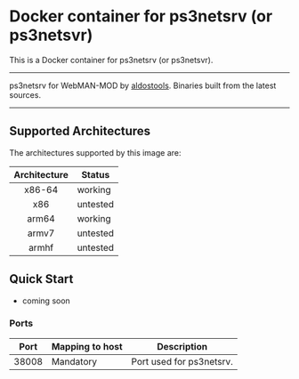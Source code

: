 # Docker container for ps3netsrv (or ps3netsvr)
This is a Docker container for ps3netsrv (or ps3netsvr).

---

ps3netsrv for WebMAN-MOD by [aldostools](https://github.com/aldostools). Binaries built from the latest sources.

---
## Supported Architectures

The architectures supported by this image are:

| Architecture | Status |
| :----: | ------ |
| x86-64 | working |
| x86 | untested |
| arm64 | working |
| armv7 |  untested |
| armhf | untested |

## Quick Start

  - coming soon

### Ports

| Port | Mapping to host | Description |
|------|-----------------|-------------|
| 38008 | Mandatory | Port used for ps3netsrv. |
